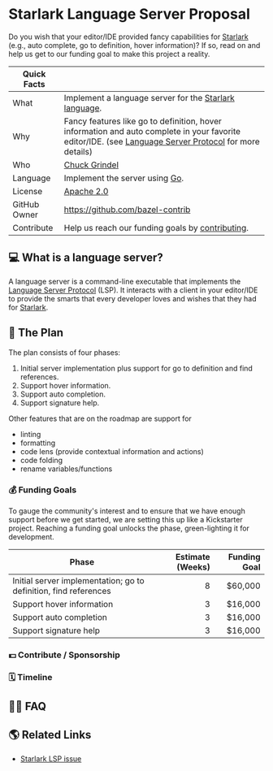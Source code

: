 # Starlark Language Server Proposal

Do you wish that your editor/IDE provided fancy capabilities for [Starlark] (e.g., auto complete, go
to definition, hover information)? If so, read on and help us get to our funding goal to make this
project a reality.

| Quick Facts  |                                                                                                                                                          |
| ------------ | -------------------------------------------------------------------------------------------------------------------------------------------------------- |
| What         | Implement a language server for the [Starlark language].                                                                                                 |
| Why          | Fancy features like go to definition, hover information and auto complete in your favorite editor/IDE. (see [Language Server Protocol] for more details) |
| Who          | [Chuck Grindel]                                                                                                                                          |
| Language     | Implement the server using [Go].                                                                                                                         |
| License      | [Apache 2.0]                                                                                                                                             |
| GitHub Owner | <https://github.com/bazel-contrib>                                                                                                                       |
| Contribute   | Help us reach our funding goals by [contributing].                                                                                                       |

## 💻 What is a language server?

A language server is a command-line executable that implements the [Language Server Protocol] (LSP).
It interacts with a client in your editor/IDE to provide the smarts that every developer loves and
wishes that they had for [Starlark].

## 📝 The Plan

The plan consists of four phases:

1. Initial server implementation plus support for go to definition and find references.
1. Support hover information.
1. Support auto completion.
1. Support signature help.

Other features that are on the roadmap are support for

- linting
- formatting
- code lens (provide contextual information and actions)
- code folding
- rename variables/functions

### 💰 Funding Goals

To gauge the community's interest and to ensure that we have enough support before we get started,
we are setting this up like a Kickstarter project. Reaching a funding goal unlocks the phase,
green-lighting it for development.

| Phase                                                            | Estimate (Weeks) | Funding Goal |
| ---------------------------------------------------------------- | ---------------: | -----------: |
| Initial server implementation; go to definition, find references |                8 |      $60,000 |
| Support hover information                                        |                3 |      $16,000 |
| Support auto completion                                          |                3 |      $16,000 |
| Support signature help                                           |                3 |      $16,000 |

### 💵 Contribute / Sponsorship

### 🗓️ Timeline

## 🙋‍♀️ FAQ

## 🌎 Related Links

- [Starlark LSP issue](https://github.com/bazel-contrib/SIG-rules-authors/issues/52)

[Go]: https://go.dev/
[Chuck Grindel]: https://github.com/cgrindel
[Apache 2.0]: https://www.apache.org/licenses/LICENSE-2.0
[Language Server Protocol]: https://microsoft.github.io/language-server-protocol/
[Starlark language]: https://github.com/bazelbuild/starlark/blob/master/spec.md
[Starlark]: https://github.com/bazelbuild/starlark/blob/master/spec.md
[contributing]: https://opencollective.com/bazel-rules-authors-sig/projects/language-server#category-CONTRIBUTE
